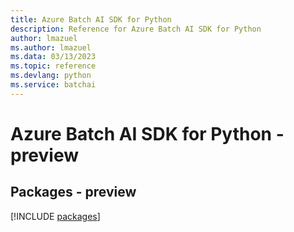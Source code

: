```yaml
---
title: Azure Batch AI SDK for Python
description: Reference for Azure Batch AI SDK for Python
author: lmazuel
ms.author: lmazuel
ms.data: 03/13/2023
ms.topic: reference
ms.devlang: python
ms.service: batchai
---
```

# Azure Batch AI SDK for Python - preview
## Packages - preview
[!INCLUDE [packages](batch-ai-index.md)]